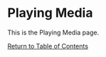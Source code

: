 # Playing Media

This is the Playing Media page.

[Return to Table of Contents](functionality-students/play-media)
